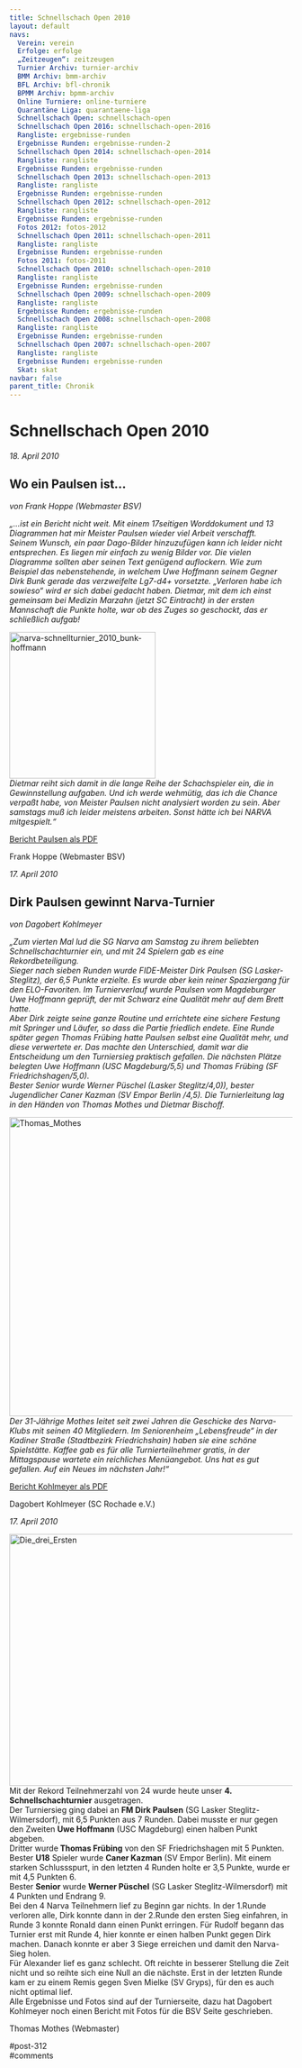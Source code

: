 ```yaml
---
title: Schnellschach Open 2010 
layout: default
navs:
  Verein: verein
  Erfolge: erfolge
  „Zeitzeugen“: zeitzeugen
  Turnier Archiv: turnier-archiv
  BMM Archiv: bmm-archiv
  BFL Archiv: bfl-chronik
  BPMM Archiv: bpmm-archiv
  Online Turniere: online-turniere
  Quarantäne Liga: quarantaene-liga
  Schnellschach Open: schnellschach-open
  Schnellschach Open 2016: schnellschach-open-2016
  Rangliste: ergebnisse-runden
  Ergebnisse Runden: ergebnisse-runden-2
  Schnellschach Open 2014: schnellschach-open-2014
  Rangliste: rangliste
  Ergebnisse Runden: ergebnisse-runden
  Schnellschach Open 2013: schnellschach-open-2013
  Rangliste: rangliste
  Ergebnisse Runden: ergebnisse-runden
  Schnellschach Open 2012: schnellschach-open-2012
  Rangliste: rangliste
  Ergebnisse Runden: ergebnisse-runden
  Fotos 2012: fotos-2012
  Schnellschach Open 2011: schnellschach-open-2011
  Rangliste: rangliste
  Ergebnisse Runden: ergebnisse-runden
  Fotos 2011: fotos-2011
  Schnellschach Open 2010: schnellschach-open-2010
  Rangliste: rangliste
  Ergebnisse Runden: ergebnisse-runden
  Schnellschach Open 2009: schnellschach-open-2009
  Rangliste: rangliste
  Ergebnisse Runden: ergebnisse-runden
  Schnellschach Open 2008: schnellschach-open-2008
  Rangliste: rangliste
  Ergebnisse Runden: ergebnisse-runden
  Schnellschach Open 2007: schnellschach-open-2007
  Rangliste: rangliste
  Ergebnisse Runden: ergebnisse-runden
  Skat: skat
navbar: false
parent_title: Chronik
---
```

<div class="post-312 page type-page status-publish hentry" id="post-312">
<h1 class="entry-title">Schnellschach Open 2010</h1>
<div class="entry-content">
<p><em>18. April 2010</em></p>
<h2><strong>Wo ein Paulsen ist…</strong></h2>
<p><em>von Frank Hoppe (Webmaster BSV)</em></p>
<p><em>„…ist ein Bericht nicht weit. Mit einem 17seitigen Worddokument und 13 Diagrammen hat mir Meister Paulsen wieder viel Arbeit verschafft.</em><br/>
<em>Seinem Wunsch, ein paar Dago-Bilder hinzuzufügen kann ich leider nicht entsprechen. Es liegen mir einfach zu wenig Bilder vor. Die vielen Diagramme sollten aber seinen Text genügend auflockern. Wie zum Beispiel das nebenstehende, in welchem Uwe Hoffmann seinem Gegner Dirk Bunk gerade das verzweifelte Lg7-d4+ vorsetzte. „Verloren habe ich sowieso“ wird er sich dabei gedacht haben. Dietmar, mit dem ich einst gemeinsam bei Medizin Marzahn (jetzt SC Eintracht) in der ersten Mannschaft die Punkte holte, war ob des Zuges so geschockt, das er schließlich aufgab!</em></p>
<p><img alt="narva-schnellturnier_2010_bunk-hoffmann" class="aligncenter size-full wp-image-651" height="260" loading="lazy" sizes="(max-width: 260px) 100vw, 260px" src="http://www.narva-schach.de/wordpress/wp-content/uploads/2016/05/narva-schnellturnier_2010_bunk-hoffmann.jpg" srcset="https://www.narva-schach.de/wordpress/wp-content/uploads/2016/05/narva-schnellturnier_2010_bunk-hoffmann.jpg 260w, https://www.narva-schach.de/wordpress/wp-content/uploads/2016/05/narva-schnellturnier_2010_bunk-hoffmann-150x150.jpg 150w" width="260"/><br/>
<em>Dietmar reiht sich damit in die lange Reihe der Schachspieler ein, die in Gewinnstellung aufgaben. Und ich werde wehmütig, das ich die Chance verpaßt habe, von Meister Paulsen nicht analysiert worden zu sein. Aber samstags muß ich leider meistens arbeiten. Sonst hätte ich bei NARVA mitgespielt.“</em></p>
<p><a href="http://www.narva-schach.de/wordpress/wp-content/uploads/2016/05/Berichte-4-Narva-Schnellschachturnier-2010-Paulsen.pdf" target="_blank">Bericht Paulsen als PDF</a></p>
<p>Frank Hoppe (Webmaster BSV)</p>
<p><em>17. April 2010</em></p>
<h2><strong>Dirk Paulsen gewinnt Narva-Turnier</strong></h2>
<p><em>von Dagobert Kohlmeyer</em></p>
<p><em>„Zum vierten Mal lud die SG Narva am Samstag zu ihrem beliebten Schnellschachturnier ein, und mit 24 Spielern gab es eine Rekordbeteiligung.</em><br/>
<em>Sieger nach sieben Runden wurde FIDE-Meister Dirk Paulsen (SG Lasker-Steglitz), der 6,5 Punkte erzielte. Es wurde aber kein reiner Spaziergang für den ELO-Favoriten. Im Turnierverlauf wurde Paulsen vom Magdeburger Uwe Hoffmann geprüft, der mit Schwarz eine Qualität mehr auf dem Brett hatte.</em><br/>
<em>Aber Dirk zeigte seine ganze Routine und errichtete eine sichere Festung mit Springer und Läufer, so dass die Partie friedlich endete. Eine Runde später gegen Thomas Frübing hatte Paulsen selbst eine Qualität mehr, und diese verwertete er. Das machte den Unterschied, damit war die Entscheidung um den Turniersieg praktisch gefallen. Die nächsten Plätze belegten Uwe Hoffmann (USC Magdeburg/5,5) und Thomas Frübing (SF Friedrichshagen/5,0).</em><br/>
<em>Bester Senior wurde Werner Püschel (Lasker Steglitz/4,0)), bester Jugendlicher Caner Kazman (SV Empor Berlin /4,5). Die Turnierleitung lag in den Händen von Thomas Mothes und Dietmar Bischoff.</em></p>
<p><img alt="Thomas_Mothes" class="aligncenter size-large wp-image-654" height="531" loading="lazy" sizes="(max-width: 640px) 100vw, 640px" src="http://www.narva-schach.de/wordpress/wp-content/uploads/2016/05/Thomas_Mothes-1024x850.jpg" srcset="https://www.narva-schach.de/wordpress/wp-content/uploads/2016/05/Thomas_Mothes-1024x850.jpg 1024w, https://www.narva-schach.de/wordpress/wp-content/uploads/2016/05/Thomas_Mothes-300x249.jpg 300w, https://www.narva-schach.de/wordpress/wp-content/uploads/2016/05/Thomas_Mothes-768x637.jpg 768w" width="640"/><br/>
<em>Der 31-Jährige Mothes leitet seit zwei Jahren die Geschicke des Narva-Klubs mit seinen 40 Mitgliedern. Im Seniorenheim „Lebensfreude“ in der Kadiner Straße (Stadtbezirk Friedrichshain) haben sie eine schöne Spielstätte. Kaffee gab es für alle Turnierteilnehmer gratis, in der Mittagspause wartete ein reichliches Menüangebot. Uns hat es gut gefallen. Auf ein Neues im nächsten Jahr!“</em></p>
<p><a href="http://www.narva-schach.de/wordpress/wp-content/uploads/2016/05/Berichte-4-Narva-Schnellschachturnier-2010.pdf" target="_blank">Bericht Kohlmeyer als PDF</a></p>
<p>Dagobert Kohlmeyer (SC Rochade e.V.)</p>
<p><em>17. April 2010</em></p>
<p><img alt="Die_drei_Ersten" class="aligncenter size-large wp-image-655" height="447" loading="lazy" sizes="(max-width: 640px) 100vw, 640px" src="http://www.narva-schach.de/wordpress/wp-content/uploads/2016/05/Die_drei_Ersten-1024x715.jpg" srcset="https://www.narva-schach.de/wordpress/wp-content/uploads/2016/05/Die_drei_Ersten-1024x715.jpg 1024w, https://www.narva-schach.de/wordpress/wp-content/uploads/2016/05/Die_drei_Ersten-300x210.jpg 300w, https://www.narva-schach.de/wordpress/wp-content/uploads/2016/05/Die_drei_Ersten-768x537.jpg 768w" width="640"/><br/>
Mit der Rekord Teilnehmerzahl von 24 wurde heute unser <strong>4. Schnellschachturnier</strong> ausgetragen.<br/>
Der Turniersieg ging dabei an <strong>FM Dirk Paulsen</strong> (SG Lasker Steglitz-Wilmersdorf), mit 6,5 Punkten aus 7 Runden. Dabei musste er nur gegen den Zweiten <strong>Uwe Hoffmann</strong> (USC Magdeburg) einen halben Punkt abgeben.<br/>
Dritter wurde<strong> Thomas Frübing</strong> von den SF Friedrichshagen mit 5 Punkten.<br/>
Bester <strong>U18</strong> Spieler wurde <strong>Caner Kazman</strong> (SV Empor Berlin). Mit einem starken Schlussspurt, in den letzten 4 Runden holte er 3,5 Punkte, wurde er mit 4,5 Punkten 6.<br/>
Bester <strong>Senior</strong> wurde <strong>Werner Püschel</strong> (SG Lasker Steglitz-Wilmersdorf) mit 4 Punkten und Endrang 9.<br/>
Bei den 4 Narva Teilnehmern lief zu Beginn gar nichts. In der 1.Runde verloren alle, Dirk konnte dann in der 2.Runde den ersten Sieg einfahren, in Runde 3 konnte Ronald dann einen Punkt erringen. Für Rudolf begann das Turnier erst mit Runde 4, hier konnte er einen halben Punkt gegen Dirk machen. Danach konnte er aber 3 Siege erreichen und damit den Narva-Sieg holen.<br/>
Für Alexander lief es ganz schlecht. Oft reichte in besserer Stellung die Zeit nicht und so reihte sich eine Null an die nächste. Erst in der letzten Runde kam er zu einem Remis gegen Sven Mielke (SV Gryps), für den es auch nicht optimal lief.<br/>
Alle Ergebnisse und Fotos sind auf der Turnierseite, dazu hat Dagobert Kohlmeyer noch einen Bericht mit Fotos für die BSV Seite geschrieben.</p>
<p>Thomas Mothes (Webmaster)</p>
</div><!-- .entry-content -->
</div> #post-312 
<div id="comments">
</div> #comments 
